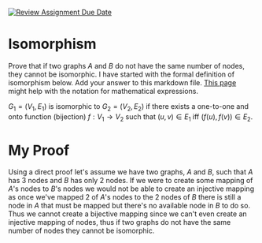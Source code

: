 [![Review Assignment Due Date](https://classroom.github.com/assets/deadline-readme-button-24ddc0f5d75046c5622901739e7c5dd533143b0c8e959d652212380cedb1ea36.svg)](https://classroom.github.com/a/AtNXzL3S)
# Isomorphism

Prove that if two graphs $A$ and $B$ do not have the same number of nodes, they
cannot be isomorphic. I have started with the formal definition of isomorphism
below. Add your answer to this markdown file. [This
page](https://docs.github.com/en/get-started/writing-on-github/working-with-advanced-formatting/writing-mathematical-expressions)
might help with the notation for mathematical expressions.

$G_1=(V_1 , E_1)$ is isomorphic to $G_2 = (V_2, E_2)$ if there exists a
one-to-one and onto function (bijection) $f: V_1 \rightarrow V_2$ such that $(u,v)
\in E_1$ iff $(f(u),f(v)) \in E_2$.

# My Proof
Using a direct proof let's assume we have two graphs, $A$ and $B$, such that $A$ has 3 nodes and $B$ has only 2 nodes. If we were to create some mapping of $A$'s nodes to $B$'s nodes we would not be able to create an injective mapping as once we've mapped 2 of $A$'s nodes to the 2 nodes of $B$ there is still a node in $A$ that must be mapped but there's no available node in $B$ to do so. Thus we cannot create a bijective mapping since we can't even create an injective mapping of nodes, thus if two graphs do not have the same number of nodes they cannot be isomorphic. 
